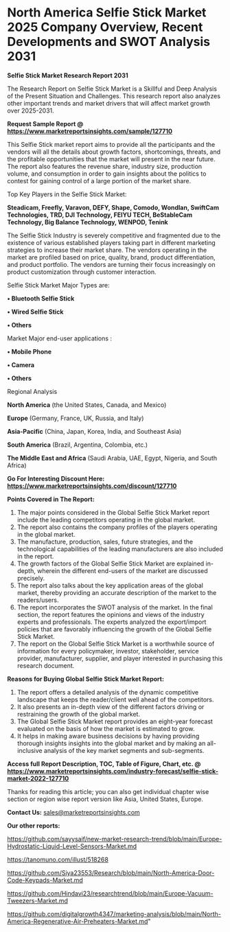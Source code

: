 # North America Selfie Stick Market 2025 Company Overview, Recent Developments and SWOT Analysis 2031

<strong>Selfie Stick Market Research Report 2031</strong>

The Research Report on Selfie Stick Market is a Skillful and Deep Analysis of the Present Situation and Challenges. This research report also analyzes other important trends and market drivers that will affect market growth over 2025-2031.

<strong>Request Sample Report @ <a href=https://www.marketreportsinsights.com/sample/127710>https://www.marketreportsinsights.com/sample/127710</a></strong>

This Selfie Stick market report aims to provide all the participants and the vendors will all the details about growth factors, shortcomings, threats, and the profitable opportunities that the market will present in the near future. The report also features the revenue share, industry size, production volume, and consumption in order to gain insights about the politics to contest for gaining control of a large portion of the market share.

Top Key Players in the Selfie Stick Market:

<strong>Steadicam, Freefly, Varavon, DEFY, Shape, Comodo, Wondlan, SwiftCam Technologies, TRD, DJI Technology, FEIYU TECH, BeStableCam Technology, Big Balance Technology, WENPOD, Tenink</strong>

The Selfie Stick Industry is severely competitive and fragmented due to the existence of various established players taking part in different marketing strategies to increase their market share. The vendors operating in the market are profiled based on price, quality, brand, product differentiation, and product portfolio. The vendors are turning their focus increasingly on product customization through customer interaction.

Selfie Stick Market Major Types are:

<strong>• Bluetooth Selfie Stick

• Wired Selfie Stick

• Others</strong>

Market Major end-user applications :

<strong>• Mobile Phone

• Camera

• Others</strong>

Regional Analysis

</u><strong><b>North America</b></strong> (the United States, Canada, and Mexico)

<strong><b>Europe </b></strong>(Germany, France, UK, Russia, and Italy)

<strong><b>Asia-Pacific</b></strong> (China, Japan, Korea, India, and Southeast Asia)

<strong><b>South America</b></strong> (Brazil, Argentina, Colombia, etc.)

<strong><b>The Middle East and Africa</b></strong> (Saudi Arabia, UAE, Egypt, Nigeria, and South Africa)

<strong>Go For Interesting Discount Here: <a href=https://www.marketreportsinsights.com/discount/127710>https://www.marketreportsinsights.com/discount/127710</a></strong>

<strong>Points Covered in The Report:</strong>
<ol>
  <li>The major points considered in the Global Selfie Stick Market report include the leading competitors operating in the global market.</li>
  <li>The report also contains the company profiles of the players operating in the global market.</li>
  <li>The manufacture, production, sales, future strategies, and the technological capabilities of the leading manufacturers are also included in the report.</li>
  <li>The growth factors of the Global Selfie Stick Market are explained in-depth, wherein the different end-users of the market are discussed precisely.</li>
  <li>The report also talks about the key application areas of the global market, thereby providing an accurate description of the market to the readers/users.</li>
  <li>The report incorporates the SWOT analysis of the market. In the final section, the report features the opinions and views of the industry experts and professionals. The experts analyzed the export/import policies that are favorably influencing the growth of the Global Selfie Stick Market.</li>
  <li>The report on the Global Selfie Stick Market is a worthwhile source of information for every policymaker, investor, stakeholder, service provider, manufacturer, supplier, and player interested in purchasing this research document.</li>
</ol>
<strong>Reasons for Buying Global Selfie Stick Market Report:</strong>

<ol>
  <li>The report offers a detailed analysis of the dynamic competitive landscape that keeps the reader/client well ahead of the competitors.</li>
  <li>It also presents an in-depth view of the different factors driving or restraining the growth of the global market.</li>
  <li>The Global Selfie Stick Market report provides an eight-year forecast evaluated on the basis of how the market is estimated to grow.</li>
  <li>It helps in making aware business decisions by having providing thorough insights insights into the global market and by making an all-inclusive analysis of the key market segments and sub-segments.</li>
</ol>
<strong>Access full Report Description, TOC, Table of Figure, Chart, etc. @ <a href=https://www.marketreportsinsights.com/industry-forecast/selfie-stick-market-2022-127710>https://www.marketreportsinsights.com/industry-forecast/selfie-stick-market-2022-127710</a></strong>


Thanks for reading this article; you can also get individual chapter wise section or region wise report version like Asia, United States, Europe.

<strong>Contact Us:</strong>
sales@marketreportsinsights.com

<strong>Our other reports:</strong>

<a href=https://github.com/sayysaif/new-market-research-trend/blob/main/Europe-Hydrostatic-Liquid-Level-Sensors-Market.md>https://github.com/sayysaif/new-market-research-trend/blob/main/Europe-Hydrostatic-Liquid-Level-Sensors-Market.md</a>

<a href=https://tanomuno.com/illust/518268>https://tanomuno.com/illust/518268</a>

<a href=https://github.com/Siya23553/Research/blob/main/North-America-Door-Code-Keypads-Market.md>https://github.com/Siya23553/Research/blob/main/North-America-Door-Code-Keypads-Market.md</a>

<a href=https://github.com/Hindavi23/researchtrend/blob/main/Europe-Vacuum-Tweezers-Market.md>https://github.com/Hindavi23/researchtrend/blob/main/Europe-Vacuum-Tweezers-Market.md</a>

<a href=https://github.com/digitalgrowth4347/marketing-analysis/blob/main/North-America-Regenerative-Air-Preheaters-Market.md>https://github.com/digitalgrowth4347/marketing-analysis/blob/main/North-America-Regenerative-Air-Preheaters-Market.md</a>"
